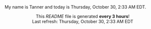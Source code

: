 My name is Tanner and today is Thursday, October 30, 2:33 AM EDT.

<p align="center">This <i>README</i> file is generated <b>every 3 hours</b>!</br>Last refresh: Thursday, October 30, 2:33 AM EDT<br /></p>
